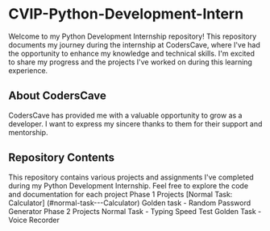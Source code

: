 # CVIP-Python-Development-Intern
Welcome to my Python Development Internship repository! This repository documents my journey during the internship at CodersCave, where I've had the opportunity to enhance my knowledge and technical skills. I'm excited to share my progress and the projects I've worked on during this learning experience.
## About CodersCave
CodersCave has provided me with a valuable opportunity to grow as a developer. I want to express my sincere thanks to them for their support and mentorship.
## Repository Contents
This repository contains various projects and assignments I've completed during my Python Development Internship. Feel free to explore the code and documentation for each project
         Phase 1 Projects
              [Normal Task: Calculator] (#normal-task---Calculator)
             Golden task  - Random Password Generator
         Phase 2 Projects
           Normal Task  -  Typing Speed Test
           Golden Task  -  Voice Recorder



           
